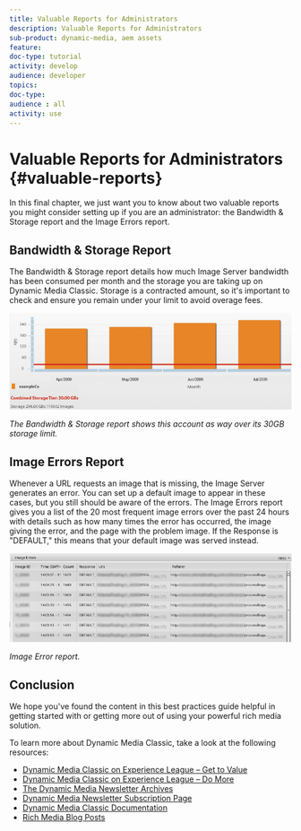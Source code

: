 ```yaml
---
title: Valuable Reports for Administrators
description: Valuable Reports for Administrators
sub-product: dynamic-media, aem assets
feature:
doc-type: tutorial
activity: develop
audience: developer
topics:
doc-type:
audience : all
activity: use
---
```


# Valuable Reports for Administrators {#valuable-reports}

In this final chapter, we just want you to know about two valuable reports you might consider setting up if you are an administrator: the Bandwidth &amp; Storage report and the Image Errors report.

## Bandwidth &amp; Storage Report

The Bandwidth &amp; Storage report details how much Image Server bandwidth has been consumed per month and the storage you are taking up on Dynamic Media Classic. Storage is a contracted amount, so it's important to check and ensure you remain under your limit to avoid overage fees.

![image](assets\valuable-reports\Reports_1.jpg)

*The Bandwidth &amp; Storage report shows this account as way over its 30GB storage limit.*

## Image Errors Report

Whenever a URL requests an image that is missing, the Image Server generates an error. You can set up a default image to appear in these cases, but you still should be aware of the errors. The Image Errors report gives you a list of the 20 most frequent image errors over the past 24 hours with details such as how many times the error has occurred, the image giving the error, and the page with the problem image. If the Response is "DEFAULT," this means that your default image was served instead.

![image](assets\valuable-reports\Reports_2.jpg)

*Image Error report.*

## Conclusion

We hope you've found the content in this best practices guide helpful in getting started with or getting more out of using your powerful rich media solution.

To learn more about Dynamic Media Classic, take a look at the following resources:

* [Dynamic Media Classic on Experience League – Get to Value](https:guided.adobe.com/?launch=AEM-5a#recommended/solutions/experience-manager)
* [Dynamic Media Classic on Experience League – Do More](https:guided.adobe.com/?launch=AEM-6a#recommended/solutions/experience-manager)
* [The Dynamic Media Newsletter Archives](https://docs.adobe.com/content/help/en/dynamic-media-classic/using/dynamic-media-newsletter.html)
* [Dynamic Media Newsletter Subscription Page](https://www.adobe.com/subscription/dynamic-media-newsletter.html)
* [Dynamic Media Classic Documentation](https://docs.adobe.com/content/help/en/dynamic-media-classic/using/home.html)
* [Rich Media Blog Posts](https://theblog.adobe.com/tag/dynamic-media)